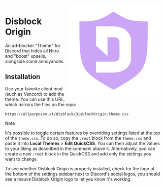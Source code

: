 <img src="logo.svg" align="right" alt="A mauve-colored Ublock Origin shield with the Discord 'D' in the center.">

# Disblock Origin

An ad-blocker "Theme" for Discord that hides all Nitro and "boost" upsells, alongside some annoyances.


## Installation

Use your favorite client mod (such as Vencord) to add the theme. You can use this URL, which mirrors the files on the repo:
```
https://allpurposem.at/disblock/DisblockOrigin.theme.css
```

> [!NOTE]
> It's possible to toggle certain features by overriding settings listed at the top of the `theme.css`. To do so, copy the `:root` block from the `theme.css` and paste it into **Local Themes** > **Edit QuickCSS**. You can then adjust the values to your liking as described in the comment above it. Alternatively, you can create a new `:root` block in the QuickCSS and add only the settings you want to change.


To see whether Disblock Origin is properly installed, check for the logo at the bottom of the settings sidebar next to Discord's social logos, you should see a mauve Disblock Origin logo to let you know it's working.
